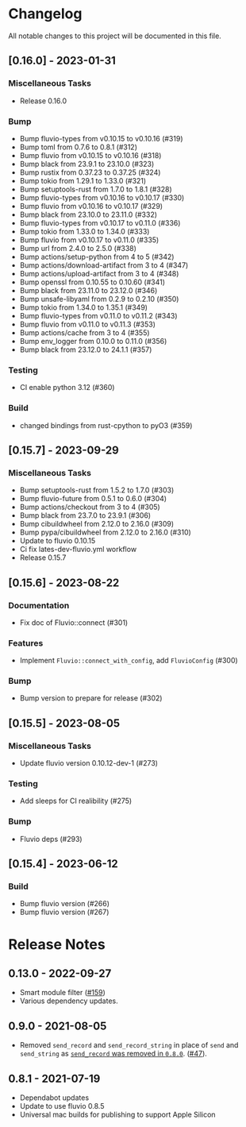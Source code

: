 # Changelog

All notable changes to this project will be documented in this file.

## [0.16.0] - 2023-01-31

### Miscellaneous Tasks
- Release 0.16.0

### Bump
- Bump fluvio-types from v0.10.15 to v0.10.16 (#319)
- Bump toml from 0.7.6 to 0.8.1 (#312)
- Bump fluvio from v0.10.15 to v0.10.16 (#318)
- Bump black from 23.9.1 to 23.10.0 (#323)
- Bump rustix from 0.37.23 to 0.37.25 (#324)
- Bump tokio from 1.29.1 to 1.33.0 (#321)
- Bump setuptools-rust from 1.7.0 to 1.8.1 (#328)
- Bump fluvio-types from v0.10.16 to v0.10.17 (#330)
- Bump fluvio from v0.10.16 to v0.10.17 (#329)
- Bump black from 23.10.0 to 23.11.0 (#332)
- Bump fluvio-types from v0.10.17 to v0.11.0 (#336)
- Bump tokio from 1.33.0 to 1.34.0 (#333)
- Bump fluvio from v0.10.17 to v0.11.0 (#335)
- Bump url from 2.4.0 to 2.5.0 (#338)
- Bump actions/setup-python from 4 to 5 (#342)
- Bump actions/download-artifact from 3 to 4 (#347)
- Bump actions/upload-artifact from 3 to 4 (#348)
- Bump openssl from 0.10.55 to 0.10.60 (#341)
- Bump black from 23.11.0 to 23.12.0 (#346)
- Bump unsafe-libyaml from 0.2.9 to 0.2.10 (#350)
- Bump tokio from 1.34.0 to 1.35.1 (#349)
- Bump fluvio-types from v0.11.0 to v0.11.2 (#343)
- Bump fluvio from v0.11.0 to v0.11.3 (#353)
- Bump actions/cache from 3 to 4 (#355)
- Bump env_logger from 0.10.0 to 0.11.0 (#356)
- Bump black from 23.12.0 to 24.1.1 (#357)

### Testing
- CI enable python 3.12 (#360)

### Build
- changed bindings from rust-cpython to pyO3 (#359)

## [0.15.7] - 2023-09-29

### Miscellaneous Tasks

- Bump setuptools-rust from 1.5.2 to 1.7.0 (#303)
- Bump fluvio-future from 0.5.1 to 0.6.0 (#304)
- Bump actions/checkout from 3 to 4 (#305)
- Bump black from 23.7.0 to 23.9.1 (#306)
- Bump cibuildwheel from 2.12.0 to 2.16.0 (#309)
- Bump pypa/cibuildwheel from 2.12.0 to 2.16.0 (#310)
- Update to fluvio 0.10.15
- Ci fix lates-dev-fluvio.yml workflow
- Release 0.15.7

## [0.15.6] - 2023-08-22

### Documentation

- Fix doc of Fluvio::connect (#301)

### Features

- Implement `Fluvio::connect_with_config`, add `FluvioConfig` (#300)

### Bump

- Bump version to prepare for release (#302)

## [0.15.5] - 2023-08-05

### Miscellaneous Tasks

- Update fluvio version 0.10.12-dev-1 (#273)

### Testing

- Add sleeps for CI realibility (#275)

### Bump

- Fluvio deps (#293)

## [0.15.4] - 2023-06-12

### Build

- Bump fluvio version (#266)
- Bump fluvio version (#267)

# Release Notes

## 0.13.0 - 2022-09-27
* Smart module filter ([#159](https://github.com/infinyon/fluvio-client-python/pull/159))
* Various dependency updates.

## 0.9.0 - 2021-08-05
* Removed `send_record` and `send_record_string` in place of `send` and
`send_string` as [`send_record` was removed in `0.8.0`](https://github.com/infinyon/fluvio/blob/master/CHANGELOG.md#platform-version-080---2021-04-27). ([#47](https://github.com/infinyon/fluvio-client-python/pull/47)).

## 0.8.1 - 2021-07-19
* Dependabot updates
* Update to use fluvio 0.8.5
* Universal mac builds for publishing to support Apple Silicon
